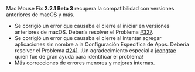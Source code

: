 Mac Mouse Fix __2.2.1 Beta 3__ recupera la compatibilidad con versiones anteriores de macOS y más.

- Se corrigió un error que causaba el cierre al iniciar en versiones anteriores de macOS. Debería resolver el Problema [#327](https://github.com/noah-nuebling/mac-mouse-fix/issues/327).
- Se corrigió un error que causaba el cierre al intentar agregar aplicaciones sin nombre a la Configuración Específica de Apps. Debería resolver el Problema [#241](https://github.com/noah-nuebling/mac-mouse-fix/issues/241). ¡Un agradecimiento especial a [jeongtae](https://github.com/jeongtae) quien fue de gran ayuda para identificar el problema!
- Más correcciones de errores menores y mejoras internas.